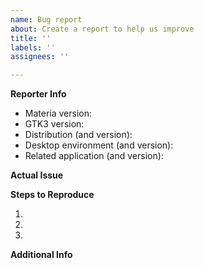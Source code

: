 ```yaml
---
name: Bug report
about: Create a report to help us improve
title: ''
labels: ''
assignees: ''

---
```


<!-- Before reporting a bug, please check whether it also occurs with other themes.
If it also occurs with the upstream default theme, it is very likely an upstream issue. -->

**Reporter Info**
<!-- Please provide the following information as much as possible.
To check your GTK3 version, run: "pkg-config --modversion gtk+-3.0" -->

- Materia version: 
- GTK3 version: 
- Distribution (and version): 
- Desktop environment (and version): 
- Related application (and version): 

**Actual Issue**
<!-- Please describe the actual issue.
Screenshots or screen recordings are useful for visual issues. -->



**Steps to Reproduce**
<!-- Please describe the steps to reproduce.
If you think it is unnecessary, you can remove this section. -->

1. 
2. 
3. 

**Additional Info**
<!-- Please describe the additional information.
If you think it is unnecessary, you can remove this section. -->


